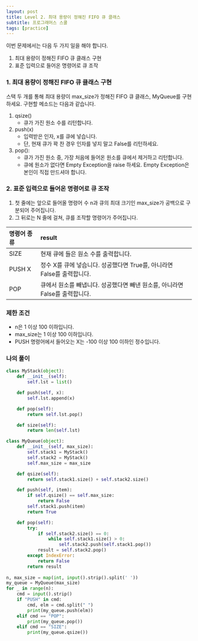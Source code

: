 ```yaml
---
layout: post
title: Level 2. 최대 용량이 정해진 FIFO 큐 클래스
subtitle: 프로그래머스 스쿨
tags: [practice]
---
```


이번 문제에서는 다음 두 가지 일을 해야 합니다.

1. 최대 용량이 정해진 FIFO 큐 클래스 구현
2. 표준 입력으로 들어온 명령어로 큐 조작

### 1. 최대 용량이 정해진 FIFO 큐 클래스 구현
스택 두 개를 통해 최대 용량이 max_size가 정해진 FIFO 큐 클래스, MyQueue를 구현하세요. 구현할 메소드는 다음과 같습니다.

1. qsize()
    * 큐가 가진 원소 수를 리턴합니다.
2. push(x)
    * 입력받은 인자, x를 큐에 넣습니다.
    * 단, 현재 큐가 꽉 찬 경우 인자를 넣지 말고 False를 리턴하세요.
3. pop():
    * 큐가 가진 원소 중, 가장 처음에 들어온 원소를 큐에서 제거하고 리턴합니다.
    * 큐에 원소가 없다면 Empty Exception을 raise 하세요. Empty Exception은 본인이 직접 만드셔야 합니다.

### 2. 표준 입력으로 들어온 명령어로 큐 조작
1. 첫 줄에는 앞으로 들어올 명령어 수 n과 큐의 최대 크기인 max_size가 공백으로 구분되어 주어집니다.
2. 그 뒤로는 N 줄에 걸쳐, 큐를 조작할 명령어가 주어집니다.

| 명령어 종류 | result |
| :--- | :--- |
| SIZE | 현재 큐에 들은 원소 수를 출력합니다. |
| PUSH X | 정수 X를 큐에 넣습니다. 성공했다면 True를, 아니라면 False를 출력합니다. |
| POP | 큐에서 원소를 빼냅니다. 성공했다면 빼낸 원소를, 아니라면 False를 출력합니다. |

### 제한 조건
* n은 1 이상 100 이하입니다.
* max_size는 1 이상 100 이하입니다.
* PUSH 명령어에서 들어오는 X는 -100 이상 100 이하인 정수입니다.

### 나의 풀이
```python
class MyStack(object):
    def __init__(self):
        self.lst = list()

    def push(self, x):
        self.lst.append(x)

    def pop(self):
        return self.lst.pop()

    def size(self):
        return len(self.lst)

class MyQueue(object):
    def __init__(self, max_size):
        self.stack1 = MyStack()
        self.stack2 = MyStack()
        self.max_size = max_size

    def qsize(self):
        return self.stack1.size() + self.stack2.size()

    def push(self, item):
        if self.qsize() == self.max_size:
            return False
        self.stack1.push(item)
        return True

    def pop(self):
        try:
            if self.stack2.size() == 0:
                while self.stack1.size() > 0:
                    self.stack2.push(self.stack1.pop())
            result = self.stack2.pop()
        except IndexError:
            return False
        return result
    
n, max_size = map(int, input().strip().split(' '))
my_queue = MyQueue(max_size)
for _ in range(n):
    cmd = input().strip()
    if "PUSH" in cmd:
        cmd, elm = cmd.split(" ")
        print(my_queue.push(elm))        
    elif cmd == "POP":
        print(my_queue.pop())
    elif cmd == "SIZE":
        print(my_queue.qsize())
```